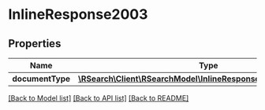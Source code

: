 # InlineResponse2003

## Properties
Name | Type | Description | Notes
------------ | ------------- | ------------- | -------------
**documentType** | [**\RSearch\Client\RSearchModel\InlineResponse2003DocumentType**](InlineResponse2003DocumentType.md) |  | [optional] 

[[Back to Model list]](../README.md#documentation-for-models) [[Back to API list]](../README.md#documentation-for-api-endpoints) [[Back to README]](../README.md)



